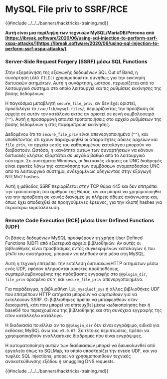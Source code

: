# MySQL File priv to SSRF/RCE

{{#include ../../../banners/hacktricks-training.md}}

**Αυτή είναι μια περίληψη των τεχνικών MySQL/MariaDB/Percona από [https://ibreak.software/2020/06/using-sql-injection-to-perform-ssrf-xspa-attacks/](https://ibreak.software/2020/06/using-sql-injection-to-perform-ssrf-xspa-attacks/)**.

### Server-Side Request Forgery (SSRF) μέσω SQL Functions

Στην εξερεύνηση της εξαγωγής δεδομένων SQL Out of Band, η συνάρτηση `LOAD_FILE()` χρησιμοποιείται συνήθως για την εκκίνηση δικτυακών αιτημάτων. Αυτή η συνάρτηση, ωστόσο, περιορίζεται από το λειτουργικό σύστημα στο οποίο λειτουργεί και τις ρυθμίσεις εκκίνησης της βάσης δεδομένων.

Η παγκόσμια μεταβλητή `secure_file_priv`, αν δεν έχει οριστεί, προεπιλέγει το `/var/lib/mysql-files/`, περιορίζοντας την πρόσβαση σε αρχεία σε αυτόν τον κατάλογο εκτός αν οριστεί σε κενή συμβολοσειρά (`""`). Αυτή η προσαρμογή απαιτεί τροποποιήσεις στο αρχείο ρυθμίσεων της βάσης δεδομένων ή στις παραμέτρους εκκίνησης.

Δεδομένου ότι το `secure_file_priv` είναι απενεργοποιημένο (`""`), και υποθέτοντας ότι έχουν παραχωρηθεί οι απαραίτητες άδειες αρχείων και `file_priv`, τα αρχεία εκτός του καθορισμένου καταλόγου μπορούν να διαβαστούν. Ωστόσο, η ικανότητα αυτών των συναρτήσεων να κάνουν δικτυακές κλήσεις εξαρτάται σε μεγάλο βαθμό από το λειτουργικό σύστημα. Σε συστήματα Windows, οι δικτυακές κλήσεις σε UNC διαδρομές είναι εφικτές λόγω της κατανόησης των συμβάσεων ονοματοδοσίας UNC από το λειτουργικό σύστημα, ενδεχομένως οδηγώντας στην εξαγωγή NTLMv2 hashes.

Αυτή η μέθοδος SSRF περιορίζεται στην TCP θύρα 445 και δεν επιτρέπει την τροποποίηση του αριθμού της θύρας, αν και μπορεί να χρησιμοποιηθεί για την πρόσβαση σε κοινές διανομές με πλήρεις άδειες ανάγνωσης και, όπως έχει αποδειχθεί σε προηγούμενες έρευνες, για την κλοπή hashes για περαιτέρω εκμετάλλευση.

### Remote Code Execution (RCE) μέσω User Defined Functions (UDF)

Οι βάσεις δεδομένων MySQL προσφέρουν τη χρήση User Defined Functions (UDF) από εξωτερικά αρχεία βιβλιοθηκών. Αν αυτές οι βιβλιοθήκες είναι προσβάσιμες εντός συγκεκριμένων καταλόγων ή του `$PATH` του συστήματος, μπορούν να κληθούν από μέσα στη MySQL.

Αυτή η τεχνική επιτρέπει την εκτέλεση δικτυακών/HTTP αιτημάτων μέσω ενός UDF, εφόσον πληρούνται αρκετές προϋποθέσεις, συμπεριλαμβανομένης της πρόσβασης εγγραφής στο `@@plugin_dir`, `file_priv` ορισμένο σε `Y`, και `secure_file_priv` απενεργοποιημένο.

Για παράδειγμα, η βιβλιοθήκη `lib_mysqludf_sys` ή άλλες βιβλιοθήκες UDF που επιτρέπουν HTTP αιτήματα μπορούν να φορτωθούν για να εκτελέσουν SSRF. Οι βιβλιοθήκες πρέπει να μεταφερθούν στον διακομιστή, κάτι που μπορεί να επιτευχθεί μέσω κωδικοποίησης hex ή base64 του περιεχομένου της βιβλιοθήκης και στη συνέχεια εγγραφής της στον κατάλληλο κατάλογο.

Η διαδικασία ποικίλλει αν το `@@plugin_dir` δεν είναι εγγράψιμο, ειδικά για εκδόσεις MySQL άνω του `v5.0.67`. Σε τέτοιες περιπτώσεις, πρέπει να χρησιμοποιηθούν εναλλακτικές διαδρομές που είναι εγγράψιμες.

Η αυτοματοποίηση αυτών των διαδικασιών μπορεί να διευκολυνθεί από εργαλεία όπως το SQLMap, το οποίο υποστηρίζει την ένεση UDF, και για τυφλές SQL injections, μπορεί να χρησιμοποιηθούν τεχνικές ανακατεύθυνσης εξόδου ή smuggling DNS requests.

{{#include ../../../banners/hacktricks-training.md}}
